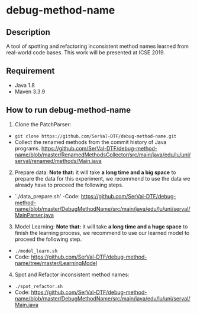 # debug-method-name

Description
------------
A tool of spotting and refactoring inconsistent method names learned from real-world code bases.
This work will be presented at ICSE 2019.

Requirement
------------
  - Java 1.8
  - Maven 3.3.9

How to run debug-method-name
-----------------------------
1. Clone the PatchParser:
  - `git clone https://github.com/SerVal-DTF/debug-method-name.git`
  - Collect the renamed methods from the commit history of Java programs.
https://github.com/SerVal-DTF/debug-method-name/blob/master/RenamedMethodsCollector/src/main/java/edu/lu/uni/serval/renamed/methods/Main.java
  
2. Prepare data: 
   **Note that:** it will take **a long time and a big space** to prepare the data for this experiment, we recommend to use the data we already have to proceed the following steps.
  - `./data_prepare.sh'
  -Code: https://github.com/SerVal-DTF/debug-method-name/blob/master/DebugMethodName/src/main/java/edu/lu/uni/serval/MainParser.java
  
3. Model Learning:
   **Note that:** it will take **a long time and a huge space** to finish the learning process, we recommend to use our learned model to proceed the following step.
  - `./model_learn.sh`
  - Code: https://github.com/SerVal-DTF/debug-method-name/tree/master/LearningModel


4. Spot and Refactor inconsistent method names:
  - `./spot_refactor.sh`
  - Code: https://github.com/SerVal-DTF/debug-method-name/blob/master/DebugMethodName/src/main/java/edu/lu/uni/serval/Main.java
